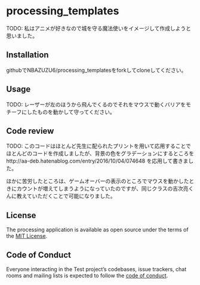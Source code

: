 # processing_templates

TODO: 私はアニメが好きなので城を守る魔法使いをイメージして作成しようと思いました。

## Installation
githubでNBAZUZU6/processing_templatesをforkしてcloneしてください。


## Usage

TODO: レーザーが左のほうから飛んでくるのでそれをマウスで動くバリアをモチーフにしたものを動かして守ってください。

## Code review

TODO: このコードはほとんど先生に配られたプリントを用いて応用することでほとんどのコードを作成しましたが、背景の色をグラデーションにするところをhttp://aa-deb.hatenablog.com/entry/2016/10/04/074648
を応用して書きました。

ほかに苦労したところは、ゲームオーバーの表示のところでマウスを動かしたときにカウントが増えてしまうようになっていたのですが、同じクラスの吉次亮くんに教えていただくことで可能になりました。

## License


The processing application is available as open source under the terms of the [MIT License](https://opensource.org/licenses/MIT).

## Code of Conduct

Everyone interacting in the Test project’s codebases, issue trackers, chat rooms and mailing lists is expected to follow the [code of conduct](https://github.com/[USERNAME]/processing_templates/blob/master/CODE_OF_CONDUCT.md).
